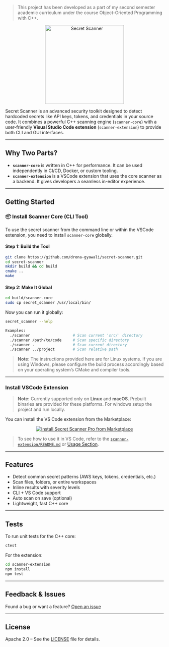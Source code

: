 > This project has been developed as a part of my second semester academic curriculum under the course Object-Oriented Programming with C++.

<p align="center">
  <img src="https://github.com/user-attachments/assets/c3c1121b-e3d0-44bd-a3f9-18b55c5ca61b" alt="Secret Scanner" width="250"/>
</p>

Secret Scanner is an advanced security toolkit designed to detect hardcoded secrets like API keys, tokens, and credentials in your source code. It combines a powerful C++ scanning engine (`scanner-core`) with a user-friendly **Visual Studio Code extension** (`scanner-extension`) to provide both CLI and GUI interfaces.

---

## Why Two Parts?

* **`scanner-core`** is written in C++ for performance. It can be used independently in CI/CD, Docker, or custom tooling.
* **`scanner-extension`** is a VSCode extension that uses the core scanner as a backend. It gives developers a seamless in-editor experience.

---

## Getting Started

### 📦 Install Scanner Core (CLI Tool)

To use the secret scanner from the command line or within the VSCode extension, you need to install `scanner-core` globally.

#### Step 1: Build the Tool

```bash
git clone https://github.com/drona-gyawali/secret-scanner.git
cd secret-scanner
mkdir build && cd build
cmake ..
make
```

#### Step 2: Make It Global

```bash
cd build/scanner-core
sudo cp secret_scanner /usr/local/bin/
```

Now you can run it globally:

```bash
secret_scanner --help

Examples:
  ./scanner                   # Scan current 'src/' directory
  ./scanner /path/to/code     # Scan specific directory
  ./scanner .                 # Scan current directory
  ./scanner ../project        # Scan relative path

```

> **Note**: The instructions provided here are for Linux systems. If you are using Windows, please configure the build process accordingly based on your operating system’s CMake and compiler tools.
---

### Install VSCode Extension

> **Note:** Currently supported only on **Linux** and **macOS**. Prebuilt binaries are provided for these platforms. For windows setup the project and run locally.


You can install the VS Code extension from the Marketplace:

<p align="center">
  <a href="https://marketplace.visualstudio.com/items?itemName=drona-gyawali.secret-scanner-pro">
    <img src="https://img.shields.io/badge/-Install%20Now-blue?logo=visualstudiocode&style=for-the-badge" alt="Install Secret Scanner Pro from Marketplace">
  </a>
</p>

>  To see how to use it in VS Code, refer to the [`scanner-extension/README.md`](scanner-extension/README.md) or [Usage Section](https://marketplace.visualstudio.com/items?itemName=drona-gyawali.secret-scanner-pro&ssr=false#overview).

---

##  Features

* Detect common secret patterns (AWS keys, tokens, credentials, etc.)
* Scan files, folders, or entire workspaces
* Inline results with severity levels
* CLI + VS Code support
* Auto scan on save (optional)
* Lightweight, fast C++ core

---

## Tests

To run unit tests for the C++ core:

```bash
ctest
```

For the extension:

```bash
cd scanner-extension
npm install
npm test
```

---

## Feedback & Issues

Found a bug or want a feature? [Open an issue](https://github.com/drona-gyawali/secret-scanner/issues)

---

## License

Apache 2.0 – See the [LICENSE](LICENSE) file for details.
